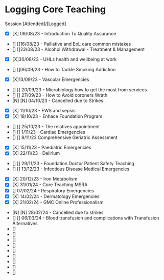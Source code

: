 # Logging Core Teaching 

Session [Attended]/[Logged] 
- [X] [X] 09/08/23 - Introduction To Quality Assurance
- [] []16/08/23 - Palliative and EoL care common mistakes
- [] []23/08/23 - Alcohol Withdrawal - Treatment & Management 
- [X] [X]30/08/23 - UHLs health and wellbeing at work 
- [] []06/09/23 - How to Tackle Smoking Addiction 
- [X] [X]13/09/23 - Vascular Emergencies
- [] [] 20/09/23 - Microbiology how to get the most from services 
- [] [] 27/09/23 - How to Avoid coroners Wrath 
- [N] [N] 04/10/23 - Cancelled due to Strikes 
- [X] [X] 11/10/23 - EWS and sepsis 
- [X] [X] 18/10/23 - Enhace Foundation Program
- [] [] 25/10/23 - The relatives appointment 
- [] [] 1/11/23 - Cardiac Emergencies 
- [] [] 8/11/23 Comprehensive Geriatric Assessment 
- [X] [X] 15/11/23 - Paediatric Emergencies 
- [X] [X] 22/11/23 - Delirium 
- [] [] 29/11/23 - Foundation Doctor Patient Safety Teaching 
- [] [] 13/12/23 - Infectious Disease Medical Emergencies
- [X] [X] 20/12/23 - Iron Metabolism
- [X] [X] 31/01/24 - Core Teaching MSRA
- [X] [] 07/02/24 - Respiratory Emergencies 
- [X] [X] 14/02/24 - Dermatology Emergencies 
- [X] [X] 21/02/24 - GMC Online Professionalism 
- [N] [N] 28/02/24 - Cancelled due to strikes 
- [] [] 06/03/24 - Blood transfusion and complications with Transfusion Alternatives
- []
- []
- []
- []
- [] 
- []
- []
- []
- [] 
